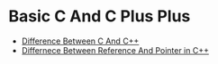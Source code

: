 # Basic C And C Plus Plus
+ [Difference Between C And C++](./Difference-Between-C-And-C++.md)
+ [Differnece Between Reference And Pointer in C++](./Difference-Between-Reference-And-Pointer-in-C++.md)